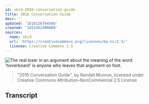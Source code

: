 ```yaml
---
id: xkcd.2016-conversation-guide
title: 2016 Conversation Guide
desc: ''
updated: '1616126764560'
created: '1451462400000'
sources:
  name: xkcd
  url: 'https://creativecommons.org/licenses/by-nc/2.5/'
  license: Creative Commons 2.5
---
```

![The real loser in an argument about the meaning of the word 'hoverboard' is anyone who leaves that argument on foot.](https://imgs.xkcd.com/comics/2016_conversation_guide.png)
> "2016 Conversation Guide", by Randall Munroe, licensed under Creative Commons Attribution-NonCommercial 2.5 License

## Transcript
